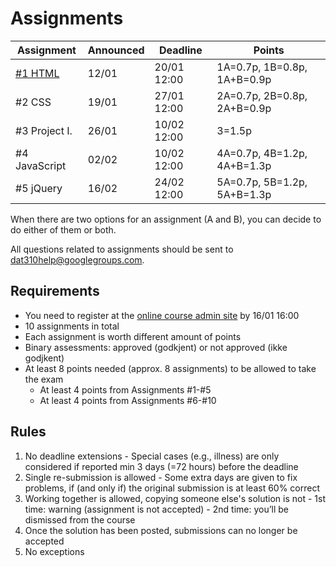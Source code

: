 # Assignments

| Assignment | Announced | Deadline | Points |
| --- | --- | --- | --- |
| [#1 HTML](assignment-1/) | 12/01 | 20/01 12:00 | 1A=0.7p, 1B=0.8p, 1A+B=0.9p |
| #2 CSS | 19/01 | 27/01 12:00 | 2A=0.7p, 2B=0.8p, 2A+B=0.9p |
| #3 Project I. | 26/01 | 10/02 12:00 | 3=1.5p |
| #4 JavaScript | 02/02 | 10/02 12:00 | 4A=0.7p, 4B=1.2p, 4A+B=1.3p |
| #5 jQuery | 16/02 | 24/02 12:00 | 5A=0.7p, 5B=1.2p, 5A+B=1.3p |

When there are two options for an assignment (A and B), you can decide to do either of them or both.

All questions related to assignments should be sent to dat310help@googlegroups.com.

## Requirements

  - You need to register at the [online course admin site](http://bit.ly/uis-dat310) by 16/01 16:00
  - 10 assignments in total
  - Each assignment is worth different amount of points
  - Binary assessments: approved (godkjent) or not approved (ikke godjkent)
  - At least 8 points needed (approx. 8 assignments) to be allowed to take the exam
    - At least 4 points from Assignments #1-#5
    - At least 4 points from Assignments #6-#10

## Rules

  1. No deadline extensions
    - Special cases (e.g., illness) are only considered if reported min 3 days (=72 hours) before the deadline
  2. Single re-submission is allowed
    - Some extra days are given to fix problems, if (and only if) the original submission is at least 60% correct
  3. Working together is allowed, copying someone else's solution is not
    - 1st time: warning (assignment is not accepted)
    - 2nd time: you’ll be dismissed from the course
  4. Once the solution has been posted, submissions can no longer be accepted
  5. No exceptions
